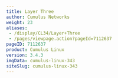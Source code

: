 ```yaml
---
title: Layer Three
author: Cumulus Networks
weight: 23
aliases:
 - /display/CL34/Layer+Three
 - /pages/viewpage.action?pageId=7112637
pageID: 7112637
product: Cumulus Linux
version: 3.4.3
imgData: cumulus-linux-343
siteSlug: cumulus-linux-343
---
```


